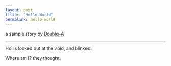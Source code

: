 ```yaml
---
layout: post
title:  "Hello World"
permalink: hello-world
---
```

a sample story by [Double-A](https://github.com/double-a-stories)

---

Hollis looked out at the void, and blinked.

Where am I? they thought.
